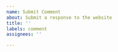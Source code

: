 ```yaml
---
name: Submit Comment
about: Submit a response to the website
title: ''
labels: comment
assignees: ''

---
```


